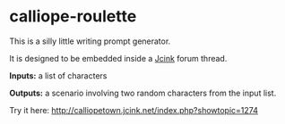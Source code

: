 # calliope-roulette

This is a silly little writing prompt generator.

It is designed to be embedded inside a [Jcink](https://jcink.com/) forum thread.

**Inputs:** a list of characters

**Outputs:** a scenario involving two random characters from the input list.

Try it here: http://calliopetown.jcink.net/index.php?showtopic=1274
